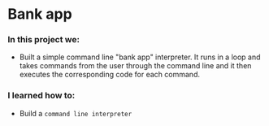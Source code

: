 # Bank app

### In this project we:

- Built a simple command line "bank app" interpreter. It runs in a loop and takes commands from the user through the command line and it then executes the corresponding code for each command.

### I learned how to:

- Build a `command line interpreter`
